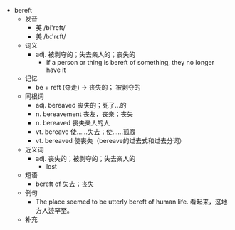 - bereft
  - 发音
    - 英 /bi'reft/
    - 美 /bɪ'rɛft/
  - 词义
    - adj. 被剥夺的；失去亲人的；丧失的
      - If a person or thing is bereft of something, they no longer have it
  - 记忆
    - be + reft (夺走) → 丧失的； 被剥夺的
  - 同根词
    - adj. bereaved 丧失的；死了…的
    - n. bereavement 丧友，丧亲；丧失
    - n. bereaved 丧失亲人的人
    - vt. bereave 使……失去；使……孤寂
    - vt. bereaved 使丧失（bereave的过去式和过去分词）
  - 近义词
    - adj. 丧失的；被剥夺的；失去亲人的
      - lost
  - 短语
    - bereft of 失去；丧失
  - 例句
    - The place seemed to be utterly bereft of human life. 看起来，这地方人迹罕至。
  - 补充